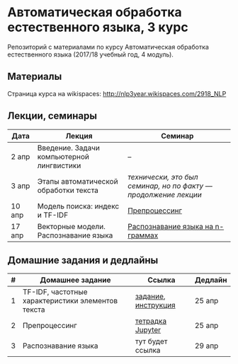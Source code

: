 # Автоматическая обработка естественного языка, 3 курс
Репозиторий с материалами по курсу Автоматическая обработка естественного языка (2017/18 учебный год, 4 модуль).

## Материалы
Страница курса на wikispaces: http://nlp3year.wikispaces.com/2918_NLP

## Лекции, семинары

|Дата|Лекция|Семинар|
|--|--|--|
|2 апр|Введение. Задачи компьютерной лингвистики|–|
|3 апр|Этапы автоматической обработки текста|_технически, это был семинар, но по факту — продолжение лекции_|
|10 апр|Модель поиска: индекс и TF-IDF|[Препроцессинг](./seminars/Seminar_1.ipynb)|
|17 апр|Векторные модели. Распознавание языка|[Распознавание языка на n-граммах](./seminars/Seminar_2.ipynb)|

## Домашние задания и дедлайны
|#|Домашнее задание|Ссылка|Дедлайн|
|--|--|--|--|
|1|TF-IDF, частотные характеристики элементов текста|[задание](https://docs.google.com/document/d/1QB8Ygh9oiqbtVyTz-vT-R0wgRwrLqXNf1WS5RbpTHLY/edit), [инструкция](https://docs.google.com/document/d/16GLEDqA2J2wejAYB-fBFZN24N6zoaXTXDJP56ZM3bI8/edit)|25 апр|
|2|Препроцессинг|[тетрадка Jupyter](./homeworks/HW_1.ipynb)|25 апр|
|3|Распознавание языка|тут будет ссылка|29 апр|

